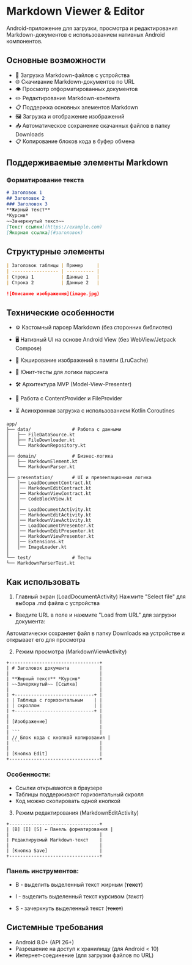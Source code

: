 # Markdown Viewer & Editor

Android-приложение для загрузки, просмотра и редактирования Markdown-документов с использованием нативных Android компонентов.

## Основные возможности

- 📁 Загрузка Markdown-файлов с устройства
- 🌐 Скачивание Markdown-документов по URL
- 👁️ Просмотр отформатированных документов
- ✏️ Редактирование Markdown-контента
- 📋 Поддержка основных элементов Markdown
- 🖼️ Загрузка и отображение изображений
- 📥 Автоматическое сохранение скачанных файлов в папку Downloads
- 📋 Копирование блоков кода в буфер обмена

## Поддерживаемые элементы Markdown

### Форматирование текста
```markdown
# Заголовок 1
## Заголовок 2
### Заголовок 3
**Жирный текст**
*Курсив*
~~Зачеркнутый текст~~
[Текст ссылки](https://example.com)
[Якорная ссылка](#заголовок)
```
## Структурные элементы
``` markdown
| Заголовок таблицы | Пример     |
| ----------------- | ---------- |
| Строка 1          | Данные 1   |
| Строка 2          | Данные 2   |

![Описание изображения](image.jpg)
```
## Технические особенности
- ⚙️ Кастомный парсер Markdown (без сторонних библиотек)

- 🖥️ Нативный UI на основе Android View (без WebView/Jetpack Compose)

- 🧠 Кэширование изображений в памяти (LruCache)

- 🧪 Юнит-тесты для логики парсинга

- 🛠️ Архитектура MVP (Model-View-Presenter)

- 📁 Работа с ContentProvider и FileProvider

- ⏳ Асинхронная загрузка с использованием Kotlin Coroutines
```plaintext
app/
├── data/               # Работа с данными
│   ├── FileDataSource.kt
│   ├── FileDownloader.kt
│   └── MarkdownRepository.kt
│
├── domain/             # Бизнес-логика
│   ├── MarkdownElement.kt
│   └── MarkdownParser.kt
│
├── presentation/       # UI и презентационная логика
│   │── LoadDocumentContract.kt
│   │── MarkdownEditContract.kt
│   │── MarkdownViewContract.kt
│   │── CodeBlockView.kt
│   │
│   │── LoadDocumentActivity.kt
│   │── MarkdownEditActivity.kt
│   │── MarkdownViewActivity.kt
│   │── LoadDocumentPresenter.kt
│   │── MarkdownEditPresenter.kt
│   │── MarkdownViewPresenter.kt
│   │── Extensions.kt
│   │── ImageLoader.kt
│
└── test/               # Тесты
└── MarkdownParserTest.kt
```
## Как использовать
1. Главный экран (LoadDocumentActivity)
Нажмите "Select file" для выбора .md файла с устройства

- Введите URL в поле и нажмите "Load from URL" для загрузки документа:

Автоматически сохраняет файл в папку Downloads на устройстве и открывает его для просмотра

2. Режим просмотра (MarkdownViewActivity)
```plaintext
+---------------------------------+
| # Заголовок документа           |
|                                 |
| **Жирный текст** *Курсив*       |
| ~~Зачеркнутый~~ [Ссылка]        |
|                                 |
| +-----------------------------+ |
| | Таблица с горизонтальным    | |
| | скроллом                    | |
| +-----------------------------+ |
|                                 |
| [Изображение]                   |
|                                 |
| ```                             |
| // Блок кода с кнопкой копирования |
| ```                             |
|                                 |
| [Кнопка Edit]                   |
+---------------------------------+
```
### Особенности:

- Ссылки открываются в браузере
- Таблицы поддерживают горизонтальный скролл
- Код можно скопировать одной кнопкой

3. Режим редактирования (MarkdownEditActivity)
```plaintext
+---------------------------------+
| [B] [I] [S] ← Панель форматирования |
|                                 |
| Редактируемый Markdown-текст    |
|                                 |
| [Кнопка Save]                   |
+---------------------------------+
```

### Панель инструментов:

- B - выделить выделенный текст жирным (**текст**)

- I - выделить выделенный текст курсивом (*текст*)

- S - зачеркнуть выделенный текст (~~текст~~)

## Системные требования
- Android 8.0+ (API 26+)
- Разрешение на доступ к хранилищу (для Android < 10)
- Интернет-соединение (для загрузки файлов по URL)